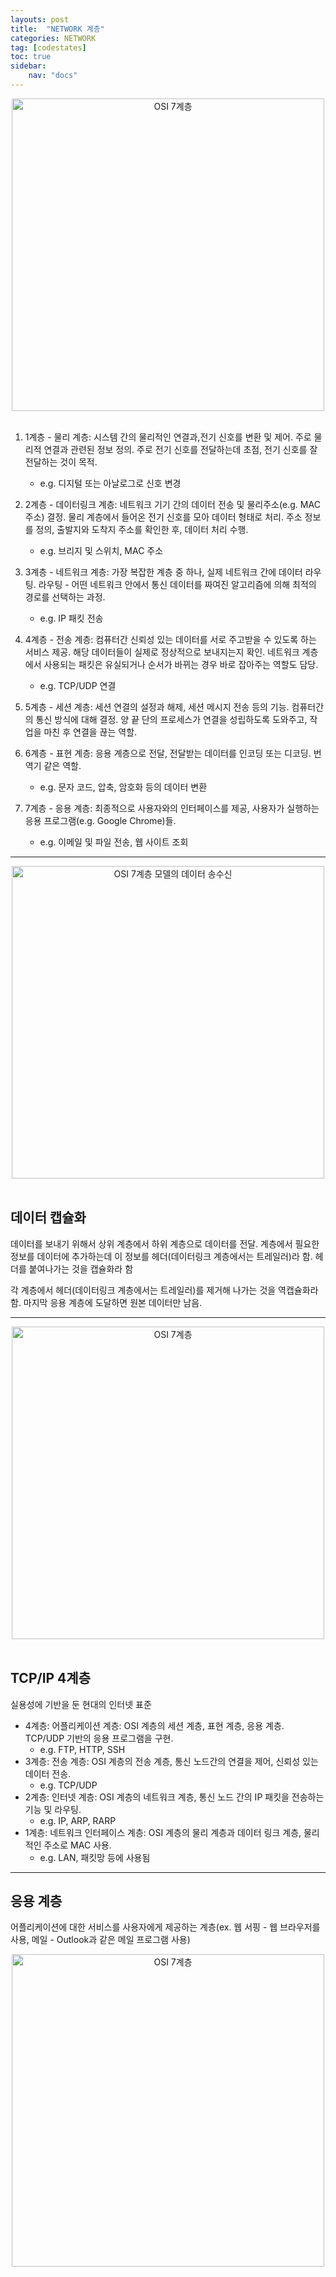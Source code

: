 ```yaml
---
layouts: post
title:  "NETWORK 계층"
categories: NETWORK
tag: [codestates]
toc: true
sidebar:
    nav: "docs"
---
```


<html>
    <div style ="text-align:center">
        <img src= "https://s3.ap-northeast-2.amazonaws.com/urclass-images/1DjxWnz6r8cwc0iwzbrah-1656864657543.png" alt="OSI 7계층" width="500" height="500">
    </div>
</html><br/>

1. 1계층 - 물리 계층: 시스템 간의 물리적인 연결과,전기 신호를 변환 및 제어. 주로 물리적 연결과 관련된 정보 정의. 주로 전기 신호를 전달하는데 초점, 전기 신호를 잘 전달하는 것이 목적.
   - e.g. 디지털 또는 아날로그로 신호 변경

2. 2계층 - 데이터링크 계층: 네트워크 기기 간의 데이터 전송 및 물리주소(e.g. MAC 주소) 결정. 물리 계층에서 들어온 전기 신호를 모아 데이터 형태로 처리. 주소 정보를 정의, 출발지와 도착지 주소를 확인한 후, 데이터 처리 수행.
    - e.g. 브리지 및 스위치, MAC 주소

3. 3계층 - 네트워크 계층: 가장 복잡한 계층 중 하나, 실제 네트워크 간에 데이터 라우팅. 라우팅 - 어떤 네트워크 안에서 통신 데이터를 짜여진 알고리즘에 의해 최적의 경로를 선택하는 과정.
    - e.g. IP 패킷 전송

4. 4계층 - 전송 계층: 컴퓨터간 신뢰성 있는 데이터를 서로 주고받을 수 있도록 하는 서비스 제공. 해당 데이터들이 실제로 정상적으로 보내지는지 확인. 네트워크 계층에서 사용되는 패킷은 유실되거나 순서가 바뀌는 경우 바로 잡아주는 역할도 담당.
    - e.g. TCP/UDP 연결
5. 5계층 - 세션 계층: 세션 연결의 설정과 해제, 세션 메시지 전송 등의 기능. 컴퓨터간의 통신 방식에 대해 결정. 양 끝 단의 프로세스가 연결을 성립하도록 도와주고, 작업을 마친 후 연결을 끊는 역할.
6. 6계층 - 표현 계층: 응용 계층으로 전달, 전달받는 데이터를 인코딩 또는 디코딩. 번역기 같은 역할.
    - e.g. 문자 코드, 압축, 암호화 등의 데이터 변환
7. 7계층 - 응용 계층: 최종적으로 사용자와의 인터페이스를 제공, 사용자가 실행하는 응용 프로그램(e.g. Google Chrome)들.
    - e.g. 이메일 및 파일 전송, 웹 사이트 조회


---

<html>
    <div style ="text-align:center">
        <img src= "https://s3.ap-northeast-2.amazonaws.com/urclass-images/ZqoiBkBGF1sSVEMCnWNZC-1656890816502.png" alt="OSI 7계층 모델의 데이터 송수신"  width="500" height="500">
    </div>
</html><br/>

## 데이터 캡슐화

데이터를 보내기 위해서 상위 계층에서 하위 계층으로 데이터를 전달. 계층에서 필요한 정보를 데이터에 추가하는데 이 정보를 헤더(데이터링크 계층에서는 트레일러)라 함. 헤더를 붙여나가는 것을 캡슐화라 함

각 계층에서 헤더(데이터링크 계층에서는 트레일러)를 제거해 나가는 것을 역캡슐화라함. 마지막 응용 계층에 도달하면 원본 데이터만 남음.


---

<html>
    <div style ="text-align:center">
        <img src= "https://s3.ap-northeast-2.amazonaws.com/urclass-images/1DjxWnz6r8cwc0iwzbrah-1656864657543.png" alt="OSI 7계층" width="500" height="500">
    </div>
</html><br/>

## TCP/IP 4계층

실용성에 기반을 둔 현대의 인터넷 표준

- 4계층: 어플리케이션 계층: OSI 계층의 세션 계층, 표현 계층, 응용 계층. TCP/UDP 기반의 응용 프로그램을 구현.
    - e.g. FTP, HTTP, SSH
- 3계층: 전송 계층: OSI 계층의 전송 계층, 통신 노드간의 연결을 제어, 신뢰성 있는 데이터 전송.
    - e.g. TCP/UDP
- 2계층: 인터넷 계층: OSI 계층의 네트워크 계층, 통신 노드 간의 IP 패킷을 전송하는 기능 및 라우팅.
    - e.g. IP, ARP, RARP
- 1계층: 네트워크 인터페이스 계층: OSI 계층의 물리 계층과 데이터 링크 계층, 물리적인 주소로 MAC 사용.
    - e.g. LAN, 패킷망 등에 사용됨

---

## 응용 계층

어플리케이션에 대한 서비스를 사용자에게 제공하는 계층(ex. 웹 서핑 - 웹 브라우저를 사용, 메일 - Outlook과 같은 메일 프로그램 사용)


<html>
    <div style ="text-align:center">
        <img src= "https://s3.ap-northeast-2.amazonaws.com/urclass-images/bCz44F5oSTSn1ZLG2DOgT-1656890869264.png" alt="OSI 7계층" width="500" height="500">
    </div>
</html><br/>